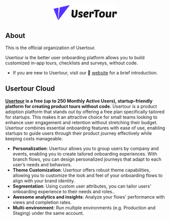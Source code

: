 <p align="center">
  <a href="usertour.io" target="_blank" align="center" alt="Go to Usertour website">
   <picture>
      <img width="200" src="https://github.com/usertour/.github/blob/main/profile/logo.svg" alt="Usertour logo">
    </picture>
  </a>
</p>

## About

This is the official organization of Usertour.

Usertour is the better user onboarding platform allows you to build customized in-app tours, checklists and surveys, without code.

- If you are new to Usertour, visit our 🎨 [website](https://usertour.io) for a brief introduction.

## Usertour Cloud

**[Usertour](https://www.usertour.io) is a free (up to 250 Monthly Active Users), startup-friendly platform for creating product tours without code.**
Usertour is a product adoption platform that stands out by offering a free plan specifically tailored for startups. This makes it an attractive choice for small teams looking to enhance user engagement and retention without stretching their budget. 
Usertour combines essential onboarding features with ease of use, enabling startups to guide users through their product journey effectively while keeping costs manageable.

- **Personalization**: Usertour allows you to group users by company and events, enabling you to create tailored onboarding experiences. With branch flows, you can design personalized journeys that adapt to each user’s needs and behaviors.
- **Theme Customization**: Usertour offers robust theme capabilities, allowing you to customize the look and feel of your onboarding flows to align with your brand identity.
- **Segmentation**: Using custom user attributes, you can tailor users' onboarding experience to their needs and roles..
- **Awesome analytics and insights**: Analyze your flows' performance with views and completion rates.
- **Multi-environment**: Run multiple environments (e.g. Production and Staging) under the same account.


